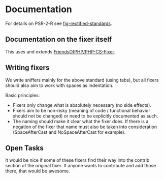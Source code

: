 # Documentation
For details on PSR-2-R see [fig-rectified-standards](https://github.com/php-fig-rectified/fig-rectified-standards).

## Documentation on the fixer itself
This uses and extends [FriendsOfPHP/PHP-CS-Fixer](https://github.com/FriendsOfPHP/PHP-CS-Fixer).

## Writing fixers
We write sniffers mainly for the above standard (using tabs), but all fixers should also aim to work with spaces as indentation.

Basic principles:

- Fixers only change what is absolutely necessary (no side effects).
- Fixers aim to be non-risky (meaning of code / functional behavior should not be changed) or need to be explicitly documented as such.
- The naming should make it clear what the fixer does. If there is a negation of the fixer that name must also be taken into consideration (SpaceAfterCast and NoSpaceAfterCast for example).

## Open Tasks
It would be nice if some of these fixers find their way into the contrib section of the original fixer.
If anyone wants to contribute and add those there, that would be awesome.
